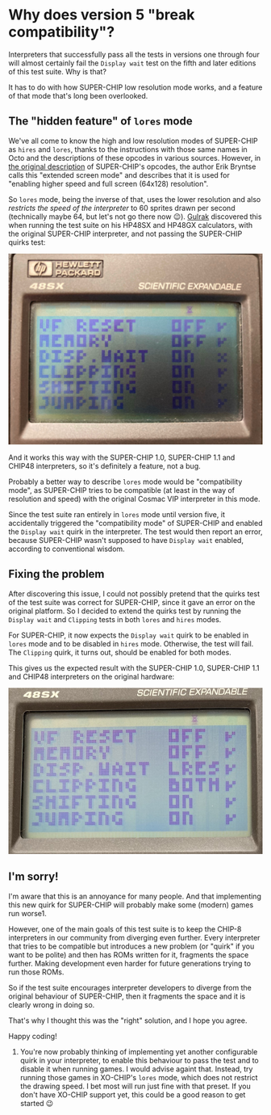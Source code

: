 # Why does version 5 "break compatibility"?

Interpreters that successfully pass all the tests in versions one through four
will almost certainly fail the `Display wait` test on the fifth and later
editions of this test suite. Why is that?

It has to do with how SUPER-CHIP low resolution mode works, and a feature of
that mode that's long been overlooked.

## The "hidden feature" of `lores` mode

We've all come to know the high and low resolution modes of SUPER-CHIP as
`hires` and `lores`, thanks to the instructions with those same names in Octo
and the descriptions of these opcodes in various sources. However, in [the
original description](https://groups.google.com/g/comp.sys.handhelds/c/fPUzuAkDdVs?pli=1)
of SUPER-CHIP's opcodes, the author Erik Bryntse calls this "extended screen
mode" and describes that it is used for "enabling higher speed and full screen
(64x128) resolution".

So `lores` mode, being the inverse of that, uses the lower resolution and also
_restricts the speed of the interpreter_ to 60 sprites drawn per second
(technically maybe 64, but let's not go there now 😉).
[Gulrak](https://github.com/gulrak) discovered this when running the test suite
on his HP48SX and HP48GX calculators, with the original SUPER-CHIP interpreter,
and not passing the SUPER-CHIP quirks test:

![The test suite version 4 breaking on an HP48SX](./pictures/broken-on-hp48.jpg)

And it works this way with the SUPER-CHIP 1.0, SUPER-CHIP 1.1 and CHIP48
interpreters, so it's definitely a feature, not a bug.

Probably a better way to describe `lores` mode would be "compatibility mode", as
SUPER-CHIP tries to be compatible (at least in the way of resolution and speed)
with the original Cosmac VIP interpreter in this mode.

Since the test suite ran entirely in `lores` mode until version five, it
accidentally triggered the "compatibility mode" of SUPER-CHIP and enabled the
`Display wait` quirk in the interpreter. The test would then report an error,
because SUPER-CHIP wasn't supposed to have `Display wait` enabled, according
to conventional wisdom.

## Fixing the problem

After discovering this issue, I could not possibly pretend that the quirks test
of the test suite was correct for SUPER-CHIP, since it gave an error on the
original platform. So I decided to extend the quirks test by running the
`Display wait` and `Clipping` tests in both `lores` and `hires` modes.

For SUPER-CHIP, it now expects the `Display wait` quirk to be enabled in `lores`
mode and to be disabled in `hires` mode. Otherwise, the test will fail. The
`Clipping` quirk, it turns out, should be enabled for both modes.

This gives us the expected result with the SUPER-CHIP 1.0, SUPER-CHIP 1.1 and
CHIP48 interpreters on the original hardware:

![Test suite version 5 working on HP48SX](./pictures/HP48SX-quirks.JPG)

## I'm sorry!

I'm aware that this is an annoyance for many people. And that implementing this
new quirk for SUPER-CHIP will probably make some (modern) games run
worse<super>1</super>.

However, one of the main goals of this test suite is to keep the CHIP-8
interpreters in our community from diverging even further. Every interpreter
that tries to be compatible but introduces a new problem (or "quirk" if you want
to be polite) and then has ROMs written for it, fragments the space further.
Making development even harder for future generations trying to run those ROMs.

So if the test suite encourages interpreter developers to diverge from the
original behaviour of SUPER-CHIP, then it fragments the space and it is clearly
wrong in doing so.

That's why I thought this was the "right" solution, and I hope you agree.

Happy coding!


1) You're now probably thinking of implementing yet another configurable quirk
in your interpreter, to enable this behaviour to pass the test and to disable it
when running games. I would advise againt that. Instead, try running those games
in XO-CHIP's `lores` mode, which does not restrict the drawing speed. I bet most
will run just fine with that preset. If you don't have XO-CHIP support yet, this
could be a good reason to get started 😉

